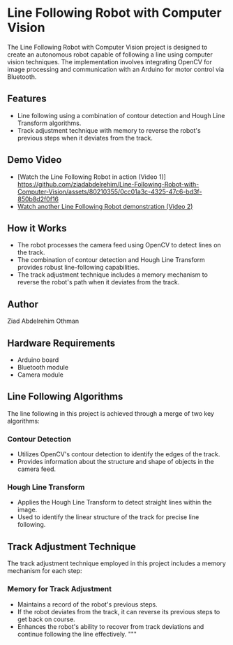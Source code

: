 # Line Following Robot with Computer Vision

The Line Following Robot with Computer Vision project is designed to create an autonomous robot capable of following a line using computer vision techniques. The implementation involves integrating OpenCV for image processing and communication with an Arduino for motor control via Bluetooth.

## Features
- Line following using a combination of contour detection and Hough Line Transform algorithms.
- Track adjustment technique with memory to reverse the robot's previous steps when it deviates from the track.

## Demo Video
- [Watch the Line Following Robot in action (Video 1)] https://github.com/ziadabdelrehim/Line-Following-Robot-with-Computer-Vision/assets/80210355/0cc01a3c-4325-47c6-bd3f-850b8d2f0f16
- [Watch another Line Following Robot demonstration (Video 2)](https://youtube.com/shorts/M5eX7upDQvA?feature=share)

## How it Works
- The robot processes the camera feed using OpenCV to detect lines on the track.
- The combination of contour detection and Hough Line Transform provides robust line-following capabilities.
- The track adjustment technique includes a memory mechanism to reverse the robot's path when it deviates from the track.

## Author
Ziad Abdelrehim Othman

## Hardware Requirements

- Arduino board
- Bluetooth module
- Camera module


## Line Following Algorithms

The line following in this project is achieved through a merge of two key algorithms:

### Contour Detection
- Utilizes OpenCV's contour detection to identify the edges of the track.
- Provides information about the structure and shape of objects in the camera feed.

### Hough Line Transform
- Applies the Hough Line Transform to detect straight lines within the image.
- Used to identify the linear structure of the track for precise line following.


## Track Adjustment Technique

The track adjustment technique employed in this project includes a memory mechanism for each step:

### Memory for Track Adjustment
- Maintains a record of the robot's previous steps.
- If the robot deviates from the track, it can reverse its previous steps to get back on course.
- Enhances the robot's ability to recover from track deviations and continue following the line effectively.
"""

